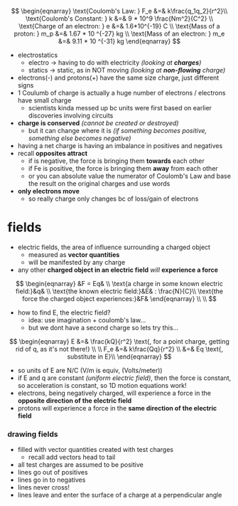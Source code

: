 $$
\begin{eqnarray}
\text{Coulomb's Law: } F_e &=& k\frac{q_1q_2}{r^2}\\
\text{Coulomb's Constant: } k &=& 9 * 10^9 \frac{Nm^2}{C^2} \\
\text{Charge of an electron: } e &=& 1.6*10^{-19} C \\
\text{Mass of a proton: } m_p &=& 1.67 * 10 ^{-27} kg \\
\text{Mass of an electron: } m_e &=& 9.11 * 10 ^{-31} kg
\end{eqnarray}
$$

* electrostatics
	* electro -> having to do with electricity *(looking at **charges**)*
	* statics -> static, as in NOT moving *(looking at **non-flowing** charge)*
* electrons(-) and protons(+) have the same size charge, just different signs
* 1 Coulumb of charge is actually a huge number of electrons / electrons have small charge
	* scientists kinda messed up bc units were first based on earlier discoveries involving circuits
* **charge is conserved** *(cannot be created or destroyed)*
	* but it can change where it is *(if something becomes positive, something else becomes negative)*
* having a net charge is having an imbalance in positives and negatives
* recall **opposites attract**
	* if is negative, the force is bringing them **towards** each other
	* if Fe is positive, the force is bringing them **away** from each other
	* or you can absolute value the numerator of Coulomb's Law and base the result on the original charges and use words
* **only electrons move**
	* so really charge only changes bc of loss/gain of electrons
# fields
* electric fields, the area of influence surrounding a charged object
	* measured as **vector quantities**
	* will be manifested by any charge
* any other **charged object in an electric field** *will* **experience a force**

$$
\begin{eqnarray}
&F = Eq& \\
\text{a charge in some known electric field:}&q& \\
\text{the known electric field:}&E& : \frac{N}{C}\\
\text{the force the charged object experiences:}&F&
\end{eqnarray} \\ \\
$$

* how to find E, the electric field?
	* idea: use imagination + coulomb's law...
	* but we dont have a second charge so lets try this...

$$
\begin{eqnarray}
E &=& \frac{kQ}{r^2} \text{, for a point charge, getting rid of q, as it's not there!} \\ \\
F_e &=& k\frac{Qq}{r^2} \\ 
&=& Eq \text{, substitute in E}\\
\end{eqnarray}
$$

* so units of E are N/C (V/m is equiv, (Volts/meter))
* if E and q are constant *(uniform electric field)*, then the force is constant, so acceleration is constant, so 1D motion equations work!
* electrons, being negatively charged, will experience a force in the **opposite direction of the electric field**
* protons will experience a force in the **same direction of the electric field**
### drawing fields
* filled with vector quantities created with test charges
	* recall add vectors head to tail
* all test charges are assumed to be positive
* lines go out of positives
* lines go in to negatives
* lines never cross!
* lines leave and enter the surface of a charge at a perpendicular angle
